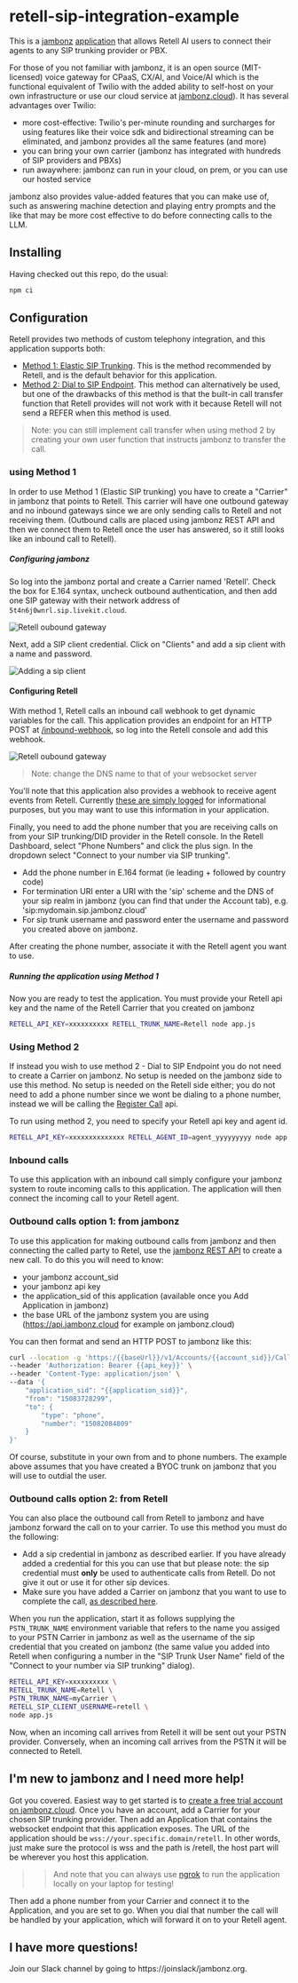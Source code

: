 # retell-sip-integration-example

This is a [jambonz](https://jambonz.org) [application](https://www.jambonz.org/docs/webhooks/overview/) that allows Retell AI users to connect their agents to any SIP trunking provider or PBX.

For those of you not familiar with jambonz, it is an open source (MIT-licensed) voice gateway for CPaaS, CX/AI, and Voice/AI which is the functional equivalent of Twilio with the added ability to self-host on your own infrastructure or use our cloud service at [jambonz.cloud](https://jambonz.cloud)).  It has several advantages over Twilio:

- more cost-effective: Twilio's per-minute rounding and surcharges for using features like their voice sdk and bidirectional streaming can be eliminated, and jambonz provides all the same features (and more)
- you can bring your own carrier (jambonz has integrated with hundreds of SIP providers and PBXs)
- run awaywhere: jambonz can run in your cloud, on prem, or you can use our hosted service

jambonz also provides value-added features that you can make use of, such as answering machine detection and playing entry prompts and the like that may be more cost effective to do before connecting calls to the LLM.

## Installing

Having checked out this repo, do the usual:
```bash
npm ci
```

## Configuration

Retell provides two methods of custom telephony integration, and this application supports both:
- [Method 1: Elastic SIP Trunking](https://docs.retellai.com/make-calls/custom-telephony#method-1-elastic-sip-trunking-recommended).  This is the method recommended by Retell, and is the default behavior for this application.
- [Method 2: Dial to SIP Endpoint](https://docs.retellai.com/make-calls/custom-telephony#method-2-dial-to-sip-endpoint).  This method can alternatively be used, but one of the drawbacks of this method is that the built-in call transfer function that Retell provides will not work with it because Retell will not send a REFER when this method is used.

> Note: you can still implement call transfer when using method 2 by creating your own user function that instructs jambonz to transfer the call.

### using Method 1
In order to use Method 1 (Elastic SIP trunking) you have to create a "Carrier" in jambonz that points to Retell.  This carrier will have one outbound gateway and no inbound gateways since we are only sending calls to Retell and not receiving them.  (Outbound calls are placed using jambonz REST API and then we connect them to Retell once the user has answered, so it still looks like an inbound call to Retell).

##### Configuring jambonz
So log into the jambonz portal and create a Carrier named 'Retell'.  Check the box for E.164 syntax, uncheck outbound authentication, and then add one SIP gateway with their network address of `5t4n6j0wnrl.sip.livekit.cloud`.

![Retell oubound gateway](images/retell-carrier.png)

Next, add a SIP client credential.  Click on "Clients" and add a sip client with a name and password.

![Adding a sip client](images/jambonz-sip-client.png)


#### Configuring Retell
With method 1, Retell calls an inbound call webhook to get dynamic variables for the call.  This application provides an endpoint for an HTTP POST at [/inbound-webhook](./lib/webhooks/endpoints/inbound-webhook.js), so log into the Retell console and add this webhook.

![Retell oubound gateway](images/retell-webhook.png)

> Note: change the DNS name to that of your websocket server

You'll note that this application also provides a webhook to receive agent events from Retell.  Currently [these are simply logged](./lib/webhooks/endpoints/agent-events.js) for informational purposes, but you may want to use this information in your application.

Finally, you need to add the phone number that you are receiving calls on from your SIP trunking/DID provider in the Retell console. In the Retell Dashboard, select "Phone Numbers" and click the plus sign.  In the dropdown select "Connect to your number via SIP trunking".
- Add the phone number in E.164 format (ie leading + followed by country code)
- For termination URI enter a URI with the 'sip' scheme and the DNS of your sip realm in jambonz (you can find that under the Account tab), e.g. 'sip:mydomain.sip.jambonz.cloud'
- For sip trunk username and password enter the username and password you created above on jambonz.

After creating the phone number, associate it with the Retell agent you want to use.

##### Running the application using Method 1

Now you are ready to test the application.  You must provide your Retell api key and the name of the Retell Carrier that you created on jambonz
```bash
RETELL_API_KEY=xxxxxxxxxx RETELL_TRUNK_NAME=Retell node app.js
```

### Using Method 2
If instead you wish to use method 2 - Dial to SIP Endpoint you do not need to create a Carrier on jambonz.  No setup is needed on the jambonz side to use this method.  No setup is needed on the Retell side either; you do not need to add a phone number since we wont be dialing to a phone number, instead we will be calling the [Register Call](https://docs.retellai.com/api-references/register-call) api.

To run using method 2, you need to specify your Retell api key and agent id.
```bash
RETELL_API_KEY=xxxxxxxxxxxxxx RETELL_AGENT_ID=agent_yyyyyyyyy node app.js
```

### Inbound calls
To use this application with an inbound call simply configure your jambonz system to route incoming calls to this application. The application will then connect the incoming call to your Retell agent.

### Outbound calls option 1: from jambonz
To use this application for making outbound calls from jambonz and then connecting the called party to Retel, use the [jambonz REST API](https://api.jambonz.org/#243a2edd-7999-41db-bd0d-08082bbab401) to create a new call.  To do this you will need to know:

- your jambonz account_sid
- your jambonz api key
- the application_sid of this application (available once you Add Application in jambonz)
- the base URL of the jambonz system you are using (https://api.jambonz.cloud for example on jambonz.cloud)

You can then format and send an HTTP POST to jambonz like this:

```bash
curl --location -g 'https:/{{baseUrl}}/v1/Accounts/{{account_sid}}/Calls' \
--header 'Authorization: Bearer {{api_key}}' \
--header 'Content-Type: application/json' \
--data '{
    "application_sid": "{{application_sid}}",
    "from": "15083728299",
    "to": {
        "type": "phone",
        "number": "15082084809"
    }
}'
```

Of course, substitute in your own from and to phone numbers.  The example above assumes that you have created a BYOC trunk on jambonz that you will use to outdial the user.

### Outbound calls option 2: from Retell
You can also place the outbound call from Retell to jambonz and have jambonz forward the call on to your carrier.  To use this method you must do the following:

- Add a sip credential in jambonz as described earlier.  If you have already added a credential for this you can use that but please note: the sip credential must **only** be used to authenticate calls from Retell.  Do not give it out or use it for other sip devices.
- Make sure you have added a Carrier on jambonz that you want to use to complete the call, [as described here](https://blog.jambonz.org/using-jambonz-for-retell-custom-telephony#heading-on-jambonz-add-a-carriersip-trunk-for-your-pstn-provider).

When you run the application, start it as follows supplying the `PSTN_TRUNK_NAME` environment variable that refers to the name you assiged to your PSTN Carrier in jambonz as well as the username of the sip credential that you created on jambonz (the same value you added into Retell when configuring a number in the "SIP Trunk User Name" field of the "Connect to your number via SIP trunking" dialog).

```bash
RETELL_API_KEY=xxxxxxxxxx \
RETELL_TRUNK_NAME=Retell \
PSTN_TRUNK_NAME=myCarrier \
RETELL_SIP_CLIENT_USERNAME=retell \
node app.js
```

Now, when an incoming call arrives from Retell it will be sent out your PSTN provider.  Conversely, when an incoming call arrives from the PSTN it will be connected to Retell.

## I'm new to jambonz and I need more help!

Got you covered.  Easiest way to get started is to [create a free trial account on jambonz.cloud](https://jambonz.cloud/register).  Once you have an account, add a Carrier for your chosen SIP trunking provider.  Then add an Application that contains the websocket endpoint that this application exposes.  The URL of the application should be `wss://your.specific.domain/retell`.  In other words, just make sure the protocol is wss and the path is /retell, the host part will be wherever you host this application.  

>> And note that you can always use [ngrok](https://ngrok.com/) to run the application locally on your laptop for testing!

Then add a phone number from your Carrier and connect it to the Application, and you are set to go.  When you dial that number the call will be handled by your application, which will forward it on to your Retell agent.

## I have more questions!
Join our Slack channel by going to https://joinslack/jambonz.org.
